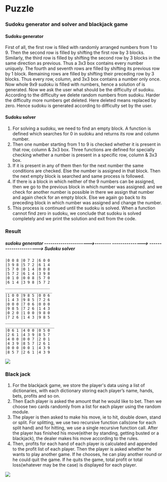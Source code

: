 # Puzzle
### Sudoku generator and solver and blackjack game

#### Sudoku generator 
First of all, the first row is filled with randomly arranged numbers from 1 to 9. Then the second row is filled by shifting the first row by 3 blocks. Similarly, the third row is filled by shifting the second row by 3 blocks in the same direction as previous. Thus a 3x3 box contains every number uniquely. The fourth and seventh rows are filled by shifting its previous row by 1 block. Remaining rows are filled by shifting their preceding row by 3 blocks. Thus every row, column, and 3x3 box contains a number only once. Now whole 9x9 sudoku is filled with numbers, hence a solution of is generated. Now we ask the user what should be the difficulty of sudoku. According to the difficulty we delete random numbers from sudoku. Harder the difficulty more numbers get deleted. Here deleted means replaced by zero. Hence sudoku is generated according to difficulty set by the user.

#### Sudoku solver
1) For solving a sudoku, we need to find an empty block. A function is defined which searches for 0 in sudoku and returns its row and column number.
2) Then one number starting from 1 to 9 is checked whether it is present in that row, column & 3x3 box. Three functions are defined for specially checking whether a number is present in a specific row, column & 3x3 box. 
3) If it is present in any of them then for the next number the same conditions are checked. Else the number is assigned in that block. Then the next empty block is searched and same process is followed.
4) If there is a block in which neither of the 9 numbers can be  assigned, then we go to the previous block in which number was assigned. and we check for  another number is possible in there we assign that number and again check for an empty block. Else we again go back to its preceding block in which number was assigned and change the number. 
5) This process is continued until the sudoku is solved. When a function cannot find zero in sudoku, we conclude that sudoku is solved completely and we print the solution and exit from the code.

### Result

 ##### sudoku generator ---------------------->-------- ---------------> ----------------------> Sudoku solver

    |0 0 8 |0 7 2 |6 0 0                                                  |3 9 8 |5 7 2 |6 1 4                                              
    |5 7 0 |0 1 4 |0 0 8                                                  |5 7 2 |6 1 4 |3 9 8 
    |0 1 0 |0 0 8 |5 7 0                                                  |6 1 4 |3 9 8 |5 7 2 
    ____________________                                                  _____________________ 
    |1 0 0 |9 8 5 |0 0 6                                                  |1 4 3 |9 8 5 |7 2 6                                                  
    |0 0 0 |7 0 6 |0 0 0                                                  |9 8 5 |7 2 6 |1 4 3  
    |0 2 0 |1 0 0 |9 8 0                                                  |7 2 6 |1 4 3 |9 8 5 
    ____________________                                                  ______________________
    |0 6 1 |4 0 0 |0 5 0                                                  |2 6 1 |4 3 9 |8 5 7  
    |4 0 0 |0 0 7 |2 0 1                                                  |4 3 9 |8 5 7 |2 6 1 
    |0 0 0 |0 0 1 |4 3 9                                                  |8 5 7 |2 6 1 |4 3 9   
    
    
    
![](sudoku.gif)
   
   
  ### Black jack
 1) For the blackjack game, we store the player's data using a list of dictionaries, with each dictionary storing each player’s name, hands, bets, profits and so on.
 2) Then Each player is asked the amount that he would like to bet. Then we choose two cards randomly from a list for each player using the random module. 
3) The player is then asked to make his move, ie to hit, double down, stand or split. For splitting, we use two recursive function calls(one for each split hand) and for hitting, we use a single recursive function call. After the player has finished his move(either by standing, getting busted or a blackjack), the dealer makes his move according to the rules. 
4) Then, profits for each hand of each player is calculated and appended to the profit list of each player. Then the player is asked whether he wants to play another game. If he chooses, he can play another round or he could quit the game. If he quits the game, total profit or total loss(whatever may be the case) is displayed for each player. 

![](blackjack.gif)
    
    
